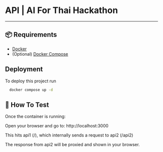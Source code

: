 
# API | AI For Thai Hackathon



---

## 📦 Requirements

- [Docker](https://www.docker.com/)
- (Optional) [Docker Compose](https://docs.docker.com/compose/)

## Deployment

To deploy this project run

```bash
  docker compose up -d
```

## 🧪 How To Test
Once the container is running:

Open your browser and go to: http://localhost:3000

This hits api1 (/), which internally sends a request to api2 (/api2)

The response from api2 will be proxied and shown in your browser.

